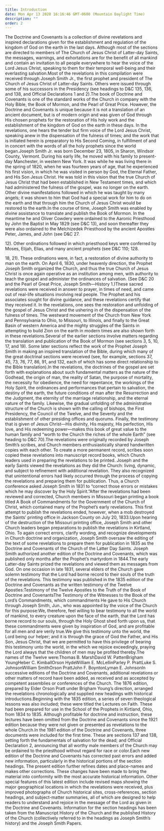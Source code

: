 ```yaml
---
title: Introduction
date: Mon Apr 13 2020 16:16:46 GMT-0600 (Mountain Daylight Time)
description: ""
order: 2
---
```


The Doctrine and Covenants is a collection of divine revelations and inspired declarations given for the establishment and regulation of the kingdom of God on the earth in the last days. Although most of the sections are directed to members of The Church of Jesus Christ of Latter-day Saints, the messages, warnings, and exhortations are for the benefit of all mankind and contain an invitation to all people everywhere to hear the voice of the Lord Jesus Christ, speaking to them for their temporal well-being and their everlasting salvation.Most of the revelations in this compilation were received through Joseph Smith Jr., the first prophet and president of The Church of Jesus Christ of Latter-day Saints. Others were issued through some of his successors in the Presidency (see headings to D&C 135, 136, and 138, and Official Declarations 1 and 2).The book of Doctrine and Covenants is one of the standard works of the Church in company with the Holy Bible, the Book of Mormon, and the Pearl of Great Price. However, the Doctrine and Covenants is unique because it is not a translation of an ancient document, but is of modern origin and was given of God through His chosen prophets for the restoration of His holy work and the establishment of the kingdom of God on the earth in these days. In the revelations, one hears the tender but firm voice of the Lord Jesus Christ, speaking anew in the dispensation of the fulness of times; and the work that is initiated herein is preparatory to His Second Coming, in fulfillment of and in concert with the words of all the holy prophets since the world began.Joseph Smith Jr. was born December 23, 1805, in Sharon, Windsor County, Vermont. During his early life, he moved with his family to present-day Manchester, in western New York. It was while he was living there in the spring of 1820, when he was fourteen years of age, that he experienced his first vision, in which he was visited in person by God, the Eternal Father, and His Son Jesus Christ. He was told in this vision that the true Church of Jesus Christ that had been established in New Testament times, and which had administered the fulness of the gospel, was no longer on the earth. Other divine manifestations followed in which he was taught by many angels; it was shown to him that God had a special work for him to do on the earth and that through him the Church of Jesus Christ would be restored to the earth.In the course of time, Joseph Smith was enabled by divine assistance to translate and publish the Book of Mormon. In the meantime he and Oliver Cowdery were ordained to the Aaronic Priesthood by John the Baptist in May 1829 (see D&C 13), and soon thereafter they were also ordained to the Melchizedek Priesthood by the ancient Apostles Peter, James, and John (see D&C 27.

12). Other ordinations followed in which priesthood keys were conferred by Moses, Elijah, Elias, and many ancient prophets (see D&C 110; 128.

18, 21). These ordinations were, in fact, a restoration of divine authority to man on the earth. On April 6, 1830, under heavenly direction, the Prophet Joseph Smith organized the Church, and thus the true Church of Jesus Christ is once again operative as an institution among men, with authority to teach the gospel and administer the ordinances of salvation. (See D&C 20 and the Pearl of Great Price, Joseph Smith—History 1.)These sacred revelations were received in answer to prayer, in times of need, and came out of real-life situations involving real people. The Prophet and his associates sought for divine guidance, and these revelations certify that they received it. In the revelations, one sees the restoration and unfolding of the gospel of Jesus Christ and the ushering in of the dispensation of the fulness of times. The westward movement of the Church from New York and Pennsylvania to Ohio, to Missouri, to Illinois, and finally to the Great Basin of western America and the mighty struggles of the Saints in attempting to build Zion on the earth in modern times are also shown forth in these revelations.Several of the earlier sections involve matters regarding the translation and publication of the Book of Mormon (see sections 3, 5, 10, 17, and 19). Some later sections reflect the work of the Prophet Joseph Smith in making an inspired translation of the Bible, during which many of the great doctrinal sections were received (see, for example, sections 37, 45, 73, 76, 77, 86, 91, and 132, each of which has some direct relationship to the Bible translation).In the revelations, the doctrines of the gospel are set forth with explanations about such fundamental matters as the nature of the Godhead, the origin of man, the reality of Satan, the purpose of mortality, the necessity for obedience, the need for repentance, the workings of the Holy Spirit, the ordinances and performances that pertain to salvation, the destiny of the earth, the future conditions of man after the Resurrection and the Judgment, the eternity of the marriage relationship, and the eternal nature of the family. Likewise, the gradual unfolding of the administrative structure of the Church is shown with the calling of bishops, the First Presidency, the Council of the Twelve, and the Seventy and the establishment of other presiding offices and quorums. Finally, the testimony that is given of Jesus Christ—His divinity, His majesty, His perfection, His love, and His redeeming power—makes this book of great value to the human family and “worth to the Church the riches of the whole Earth” (see heading to D&C 70).The revelations were originally recorded by Joseph Smith’s scribes, and Church members enthusiastically shared handwritten copies with each other. To create a more permanent record, scribes soon copied these revelations into manuscript record books, which Church leaders used in preparing the revelations to be printed. Joseph and the early Saints viewed the revelations as they did the Church: living, dynamic, and subject to refinement with additional revelation. They also recognized that unintentional errors had likely occurred through the process of copying the revelations and preparing them for publication. Thus, a Church conference asked Joseph Smith in 1831 to “correct those errors or mistakes which he may discover by the Holy Spirit.”After the revelations had been reviewed and corrected, Church members in Missouri began printing a book titled A Book of Commandments for the Government of the Church of Christ, which contained many of the Prophet’s early revelations. This first attempt to publish the revelations ended, however, when a mob destroyed the Saints’ printing office in Jackson County on July 20, 1833.Upon hearing of the destruction of the Missouri printing office, Joseph Smith and other Church leaders began preparations to publish the revelations in Kirtland, Ohio. To again correct errors, clarify wording, and recognize developments in Church doctrine and organization, Joseph Smith oversaw the editing of the text of some revelations to prepare them for publication in 1835 as the Doctrine and Covenants of the Church of the Latter Day Saints. Joseph Smith authorized another edition of the Doctrine and Covenants, which was published only months after the Prophet’s martyrdom in 1844.The early Latter-day Saints prized the revelations and viewed them as messages from God. On one occasion in late 1831, several elders of the Church gave solemn testimony that the Lord had borne record to their souls of the truth of the revelations. This testimony was published in the 1835 edition of the Doctrine and Covenants as the written testimony of the Twelve Apostles:Testimony of the Twelve Apostles to the Truth of the Book of Doctrine and CovenantsThe Testimony of the Witnesses to the Book of the Lord’s Commandments, which commandments He gave to His Church through Joseph Smith, Jun., who was appointed by the voice of the Church for this purpose:We, therefore, feel willing to bear testimony to all the world of mankind, to every creature upon the face of the earth, that the Lord has borne record to our souls, through the Holy Ghost shed forth upon us, that these commandments were given by inspiration of God, and are profitable for all men and are verily true.We give this testimony unto the world, the Lord being our helper; and it is through the grace of God the Father, and His Son, Jesus Christ, that we are permitted to have this privilege of bearing this testimony unto the world, in the which we rejoice exceedingly, praying the Lord always that the children of men may be profited thereby.The names of the Twelve were:Thomas B. MarshDavid W. PattenBrigham YoungHeber C. KimballOrson HydeWilliam E. McLellinParley P. PrattLuke S. JohnsonWilliam SmithOrson PrattJohn F. BoyntonLyman E. JohnsonIn successive editions of the Doctrine and Covenants, additional revelations or other matters of record have been added, as received and as accepted by competent assemblies or conferences of the Church. The 1876 edition, prepared by Elder Orson Pratt under Brigham Young’s direction, arranged the revelations chronologically and supplied new headings with historical introductions.Beginning with the 1835 edition, a series of seven theological lessons was also included; these were titled the Lectures on Faith. These had been prepared for use in the School of the Prophets in Kirtland, Ohio, from 1834 to 1835. Although profitable for doctrine and instruction, these lectures have been omitted from the Doctrine and Covenants since the 1921 edition because they were not given or presented as revelations to the whole Church.In the 1981 edition of the Doctrine and Covenants, three documents were included for the first time. These are sections 137 and 138, setting forth the fundamentals of salvation for the dead; and Official Declaration 2, announcing that all worthy male members of the Church may be ordained to the priesthood without regard for race or color.Each new edition of the Doctrine and Covenants has corrected past errors and added new information, particularly in the historical portions of the section headings. The present edition further refines dates and place-names and makes other corrections. These changes have been made to bring the material into conformity with the most accurate historical information. Other special features of this latest edition include revised maps showing the major geographical locations in which the revelations were received, plus improved photographs of Church historical sites, cross-references, section headings, and subject-matter summaries, all of which are designed to help readers to understand and rejoice in the message of the Lord as given in the Doctrine and Covenants. Information for the section headings has been taken from the Manuscript History of the Church and the published History of the Church (collectively referred to in the headings as Joseph Smith’s history) and the Joseph Smith Papers.
